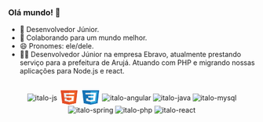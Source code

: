 ### Olá mundo! 👋




- 🌱 Desenvolvedor Júnior.
- 👯 Colaborando para um mundo melhor.
- 😄 Pronomes: ele/dele.
- 👨‍💻 Desenvolvedor Júnior na empresa Ebravo, atualmente prestando serviço para a prefeitura de Arujá. Atuando com PHP e migrando nossas aplicações para
Node.js e react.


 <div align="center" style="display: inline_block"><br>
  <img align="center" alt="italo-js" height="30" width="40" src="https://i.imgur.com/ICb2hLY.png">
  <img align="center" alt="italo-HTML" height="30" width="40" src="https://raw.githubusercontent.com/devicons/devicon/master/icons/html5/html5-original.svg">
  <img align="center" alt="italo-CSS" height="30" width="40" src="https://raw.githubusercontent.com/devicons/devicon/master/icons/css3/css3-original.svg">
  <img align="center" alt="italo-angular" height="30" width="40" src="https://cdn.jsdelivr.net/gh/devicons/devicon/icons/angularjs/angularjs-plain.svg">
    <img align="center" alt="italo-java" height="30" width="40" src="https://cdn.jsdelivr.net/gh/devicons/devicon/icons/java/java-plain.svg">
   <img align="center" alt="italo-mysql" height="50" width="60" src="https://cdn.jsdelivr.net/gh/devicons/devicon/icons/mysql/mysql-original-wordmark.svg"> 
    <img align="center" alt="italo-spring" height="50" width="60" src="https://cdn.jsdelivr.net/gh/devicons/devicon/icons/spring/spring-plain-wordmark.svg">
  <img align="center" alt="italo-php" height="40" width="50" src="https://i.imgur.com/E8ea6W7.png">
  <img align="center" alt="italo-react" height="40" width="50" src="https://i.imgur.com/dVeSWjo.png">
 </div>

  
